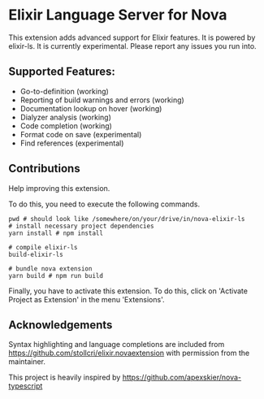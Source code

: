 # Elixir Language Server for Nova

This extension adds advanced support for Elixir features. It is powered by elixir-ls. It is currently experimental. Please report any issues you run into.

## Supported Features:

- Go-to-definition (working)
- Reporting of build warnings and errors (working)
- Documentation lookup on hover (working)
- Dialyzer analysis (working)
- Code completion (working)
- Format code on save (experimental)
- Find references (experimental)

## Contributions

Help improving this extension.

To do this, you need to execute the following commands.

```shell
pwd # should look like /somewhere/on/your/drive/in/nova-elixir-ls
# install necessary project dependencies
yarn install # npm install

# compile elixir-ls
build-elixir-ls

# bundle nova extension
yarn build # npm run build
```

Finally, you have to activate this extension. To do this, click on 'Activate Project as Extension' in the menu 'Extensions'.

## Acknowledgements

Syntax highlighting and language completions are included from https://github.com/stollcri/elixir.novaextension with permission from the maintainer.

This project is heavily inspired by https://github.com/apexskier/nova-typescript
